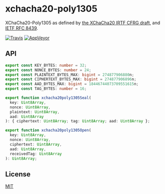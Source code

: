 # xchacha20-poly1305

XChaCha20-Poly1305 as defined by [the XChaCha20 IRTF CFRG draft](https://tools.ietf.org/html/draft-irtf-cfrg-xchacha-01), and [IETF RFC 8439](https://tools.ietf.org/html/rfc8439).

[![Travis](http://img.shields.io/travis/chiefbiiko/xchacha20-poly1305.svg?style=flat)](http://travis-ci.org/chiefbiiko/xchacha20-poly1305) [![AppVeyor](https://ci.appveyor.com/api/projects/status/github/chiefbiiko/xchacha20-poly1305?branch=master&svg=true)](https://ci.appveyor.com/project/chiefbiiko/xchacha20-poly1305)

## API

``` ts
export const KEY_BYTES: number = 32;
export const NONCE_BYTES: number = 24;
export const PLAINTEXT_BYTES_MAX: bigint = 274877906880n;
export const CIPHERTEXT_BYTES_MAX: bigint = 274877906896n;
export const AAD_BYTES_MAX: bigint = 18446744073709551615n;
export const TAG_BYTES: number = 16;

export function xchacha20poly1305Seal(
  key: Uint8Array,
  nonce: Uint8Array,
  plaintext: Uint8Array,
  aad: Uint8Array
): { ciphertext: Uint8Array; tag: Uint8Array; aad: Uint8Array };

export function xchacha20poly1305Open(
  key: Uint8Array,
  nonce: Uint8Array,
  ciphertext: Uint8Array,
  aad: Uint8Array,
  receivedTag: Uint8Array
): Uint8Array;
```

## License

[MIT](./LICENSE)